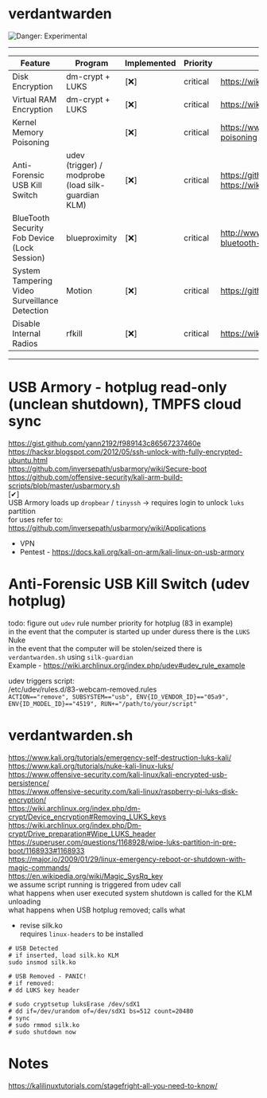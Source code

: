 # verdantwarden  
![Danger: Experimental](https://camo.githubusercontent.com/275bc882f21b154b5537b9c123a171a30de9e6aa/68747470733a2f2f7261772e6769746875622e636f6d2f63727970746f7370686572652f63727970746f7370686572652f6d61737465722f696d616765732f6578706572696d656e74616c2e706e67)

- - - -
Feature | Program | Implemented | Priority | Notes |   
------------- | ------------- | ------------- | ------------- | -------------  
Disk Encryption | dm-crypt + LUKS | [❌] | critical | https://wiki.archlinux.org/index.php/disk_encryption  
Virtual RAM Encryption | dm-crypt + LUKS | [❌] | critical | https://wiki.archlinux.org/index.php/Dm-crypt/Swap_encryption  
Kernel Memory Poisoning |  | [❌] | critical | https://www.kernel.org/doc/html/v4.18/security/self-protection.html#memory-poisoning  https://git-tails.immerda.ch/tails/plain/features/erase_memory.feature   
Anti-Forensic USB Kill Switch | udev (trigger) / modprobe (load silk-guardian KLM) | [❌] | critical | https://github.com/NateBrune/silk-guardian https://wiki.archlinux.org/index.php/udev#udev_rule_example  
BlueTooth Security Fob Device (Lock Session) | blueproximity | [❌] | critical | http://www.daniloaz.com/en/automatically-lock-unlock-your-screen-by-bluetooth-device-proximity/  
System Tampering Video Surveillance Detection | Motion | [❌] | critical | https://github.com/Motion-Project/motion  
Disable Internal Radios | rfkill | [❌] | critical | https://wiki.archlinux.org/index.php/Wireless_network_configuration#Rfkill_caveat  

- - - -

# USB Armory - hotplug read-only (unclean shutdown), TMPFS cloud sync  
https://gist.github.com/yann2192/f989143c86567237460e  
https://hacksr.blogspot.com/2012/05/ssh-unlock-with-fully-encrypted-ubuntu.html  
https://github.com/inversepath/usbarmory/wiki/Secure-boot  
https://github.com/offensive-security/kali-arm-build-scripts/blob/master/usbarmory.sh  
[✔]  
USB Armory loads up `dropbear` / `tinyssh` -> requires login to unlock `luks` partition  
for uses refer to: https://github.com/inversepath/usbarmory/wiki/Applications  
* VPN  
* Pentest - https://docs.kali.org/kali-on-arm/kali-linux-on-usb-armory  

# Anti-Forensic USB Kill Switch (udev hotplug)  
todo: figure out `udev` rule number priority for hotplug (83 in example)  
in the event that the computer is started up under duress there is the `LUKS` Nuke  
in the event that the computer will be stolen/seized there is `verdantwarden.sh` using `silk-guardian`  
Example - https://wiki.archlinux.org/index.php/udev#udev_rule_example  

udev triggers script:  
    /etc/udev/rules.d/83-webcam-removed.rules  
    `ACTION=="remove", SUBSYSTEM=="usb", ENV{ID_VENDOR_ID}=="05a9", ENV{ID_MODEL_ID}=="4519", RUN+="/path/to/your/script"`  

# verdantwarden.sh
https://www.kali.org/tutorials/emergency-self-destruction-luks-kali/  
https://www.kali.org/tutorials/nuke-kali-linux-luks/  
https://www.offensive-security.com/kali-linux/kali-encrypted-usb-persistence/  
https://www.offensive-security.com/kali-linux/raspberry-pi-luks-disk-encryption/  
https://wiki.archlinux.org/index.php/dm-crypt/Device_encryption#Removing_LUKS_keys  
https://wiki.archlinux.org/index.php/Dm-crypt/Drive_preparation#Wipe_LUKS_header  
https://superuser.com/questions/1168928/wipe-luks-partition-in-pre-boot/1168933#1168933  
https://major.io/2009/01/29/linux-emergency-reboot-or-shutdown-with-magic-commands/  
https://en.wikipedia.org/wiki/Magic_SysRq_key  
we assume script running is triggered from udev call  
what happens when user executed system shutdown is called for the KLM unloading  
what happens when USB hotplug removed; calls what  
* revise silk.ko  
requires `linux-headers` to be installed  

`# USB Detected`  
`# if inserted, load silk.ko KLM`  
`sudo insmod silk.ko`  

`# USB Removed - PANIC!`  
`# if removed: `  
`# dd LUKS key header`  

`# sudo cryptsetup luksErase /dev/sdX1`  
`# dd if=/dev/urandom of=/dev/sdX1 bs=512 count=20480`  
`# sync`  
`# sudo rmmod silk.ko`  
`# sudo shutdown now`  


# Notes
https://kalilinuxtutorials.com/stagefright-all-you-need-to-know/  

